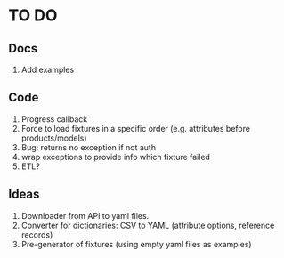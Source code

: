 # TO DO

## Docs

1. Add examples

## Code

1. Progress callback
1. Force to load fixtures in a specific order (e.g. attributes before products/models)
1. Bug: returns no exception if not auth
1. wrap exceptions to provide info which fixture failed
1. ETL?

## Ideas

1. Downloader from API to yaml files.
2. Converter for dictionaries: CSV to YAML (attribute options, reference records)
3. Pre-generator of fixtures (using empty yaml files as examples)
